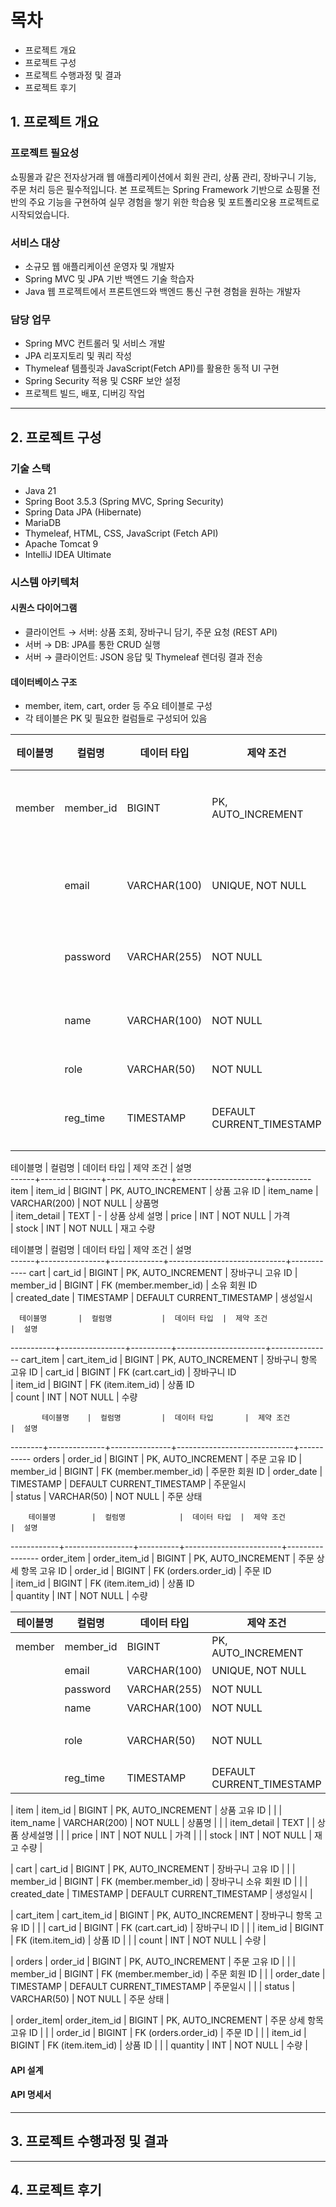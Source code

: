 # 목차

- 프로젝트 개요
- 프로젝트 구성
- 프로젝트 수행과정 및 결과
- 프로젝트 후기

## 1. 프로젝트 개요

### 프로젝트 필요성  

쇼핑몰과 같은 전자상거래 웹 애플리케이션에서 회원 관리, 상품 관리, 장바구니 기능, 주문 처리 등은 필수적입니다.
본 프로젝트는 Spring Framework 기반으로 쇼핑몰 전반의 주요 기능을 구현하여 실무 경험을 쌓기 위한 학습용 및 포트폴리오용 프로젝트로 시작되었습니다.


### 서비스 대상  

- 소규모 웹 애플리케이션 운영자 및 개발자
- Spring MVC 및 JPA 기반 백엔드 기술 학습자
- Java 웹 프로젝트에서 프론트엔드와 백엔드 통신 구현 경험을 원하는 개발자


### 담당 업무  

- Spring MVC 컨트롤러 및 서비스 개발
- JPA 리포지토리 및 쿼리 작성
- Thymeleaf 템플릿과 JavaScript(Fetch API)를 활용한 동적 UI 구현
- Spring Security 적용 및 CSRF 보안 설정
- 프로젝트 빌드, 배포, 디버깅 작업


---

## 2. 프로젝트 구성

### 기술 스택  

- Java 21
- Spring Boot 3.5.3 (Spring MVC, Spring Security)
- Spring Data JPA (Hibernate)
- MariaDB
- Thymeleaf, HTML, CSS, JavaScript (Fetch API)
- Apache Tomcat 9
- IntelliJ IDEA Ultimate
  

### 시스템 아키텍처

#### 시퀀스 다이어그램  
- 클라이언트 → 서버: 상품 조회, 장바구니 담기, 주문 요청 (REST API)
- 서버 → DB: JPA를 통한 CRUD 실행
- 서버 → 클라이언트: JSON 응답 및 Thymeleaf 렌더링 결과 전송


#### 데이터베이스 구조  
- member, item, cart, order 등 주요 테이블로 구성
- 각 테이블은 PK 및 필요한 컬럼들로 구성되어 있음

| 테이블명 | 컬럼명 | 데이터 타입 | 제약 조건 | 설명 |
|---|---|---|---|---|
| member | member_id | BIGINT | PK, AUTO_INCREMENT | 회원 고유 ID |
|  | email | VARCHAR(100) | UNIQUE, NOT NULL | 회원 이메일 |
|  | password | VARCHAR(255) | NOT NULL | 비밀번호 |
|  | name | VARCHAR(100) | NOT NULL | 회원 이름 |
|  | role | VARCHAR(50) | NOT NULL | 권한 |
|  | reg_time | TIMESTAMP | DEFAULT CURRENT_TIMESTAMP | 가입일시 |


  테이블명  |  컬럼명          |  데이터 타입        |  제약 조건               |  설명      
------+---------------+----------------+----------------------+----------
item  |  item_id      |  BIGINT        |  PK, AUTO_INCREMENT  |  상품 고유 ID
      |  item_name    |  VARCHAR(200)  |  NOT NULL            |  상품명     
      |  item_detail  |  TEXT          |  -                   |  상품 상세 설명
      |  price        |  INT           |  NOT NULL            |  가격      
      |  stock        |  INT           |  NOT NULL            |  재고 수량

테이블명  |  컬럼명           |  데이터 타입     |  제약 조건                      |  설명        
------+----------------+-------------+-----------------------------+------------
cart  |  cart_id       |  BIGINT     |  PK, AUTO_INCREMENT         |  장바구니 고유 ID
      |  member_id     |  BIGINT     |  FK (member.member_id)      |  소유 회원 ID  
      |  created_date  |  TIMESTAMP  |  DEFAULT CURRENT_TIMESTAMP  |  생성일시      

      테이블명       |  컬럼명           |  데이터 타입  |  제약 조건               |  설명           
-----------+----------------+----------+----------------------+---------------
cart_item  |  cart_item_id  |  BIGINT  |  PK, AUTO_INCREMENT  |  장바구니 항목 고유 ID
           |  cart_id       |  BIGINT  |  FK (cart.cart_id)   |  장바구니 ID      
           |  item_id       |  BIGINT  |  FK (item.item_id)   |  상품 ID        
           |  count         |  INT     |  NOT NULL            |  수량           

           테이블명    |  컬럼명         |  데이터 타입       |  제약 조건                      |  설명       
--------+--------------+---------------+-----------------------------+-----------
orders  |  order_id    |  BIGINT       |  PK, AUTO_INCREMENT         |  주문 고유 ID 
        |  member_id   |  BIGINT       |  FK (member.member_id)      |  주문한 회원 ID
        |  order_date  |  TIMESTAMP    |  DEFAULT CURRENT_TIMESTAMP  |  주문일시     
        |  status      |  VARCHAR(50)  |  NOT NULL                   |  주문 상태    

        테이블명        |  컬럼명            |  데이터 타입  |  제약 조건                 |  설명            
------------+-----------------+----------+------------------------+----------------
order_item  |  order_item_id  |  BIGINT  |  PK, AUTO_INCREMENT    |  주문 상세 항목 고유 ID
            |  order_id       |  BIGINT  |  FK (orders.order_id)  |  주문 ID         
            |  item_id        |  BIGINT  |  FK (item.item_id)     |  상품 ID         
            |  quantity       |  INT     |  NOT NULL              |  수량            
  

| 테이블명  | 컬럼명        | 데이터 타입        | 제약 조건                    | 설명                     |
|-----------|---------------|--------------------|------------------------------|--------------------------|
| member    | member_id     | BIGINT             | PK, AUTO_INCREMENT           | 회원 고유 ID             |
|           | email         | VARCHAR(100)       | UNIQUE, NOT NULL             | 회원 이메일             |
|           | password      | VARCHAR(255)       | NOT NULL                    | 비밀번호                 |
|           | name          | VARCHAR(100)       | NOT NULL                    | 회원 이름                |
|           | role          | VARCHAR(50)        | NOT NULL                    | 권한 (ROLE_USER 등)      |
|           | reg_time      | TIMESTAMP          | DEFAULT CURRENT_TIMESTAMP   | 가입일시                 |

| item      | item_id       | BIGINT             | PK, AUTO_INCREMENT           | 상품 고유 ID             |
|           | item_name     | VARCHAR(200)       | NOT NULL                    | 상품명                   |
|           | item_detail   | TEXT               |                              | 상품 상세설명            |
|           | price         | INT                | NOT NULL                    | 가격                     |
|           | stock         | INT                | NOT NULL                    | 재고 수량                |

| cart      | cart_id       | BIGINT             | PK, AUTO_INCREMENT           | 장바구니 고유 ID         |
|           | member_id     | BIGINT             | FK (member.member_id)       | 장바구니 소유 회원 ID     |
|           | created_date  | TIMESTAMP          | DEFAULT CURRENT_TIMESTAMP   | 생성일시                 |

| cart_item | cart_item_id  | BIGINT             | PK, AUTO_INCREMENT           | 장바구니 항목 고유 ID    |
|           | cart_id       | BIGINT             | FK (cart.cart_id)           | 장바구니 ID              |
|           | item_id       | BIGINT             | FK (item.item_id)           | 상품 ID                  |
|           | count         | INT                | NOT NULL                    | 수량                     |

| orders    | order_id      | BIGINT             | PK, AUTO_INCREMENT           | 주문 고유 ID             |
|           | member_id     | BIGINT             | FK (member.member_id)       | 주문 회원 ID             |
|           | order_date    | TIMESTAMP          | DEFAULT CURRENT_TIMESTAMP   | 주문일시                 |
|           | status        | VARCHAR(50)        | NOT NULL                    | 주문 상태                |

| order_item| order_item_id | BIGINT             | PK, AUTO_INCREMENT           | 주문 상세 항목 고유 ID   |
|           | order_id      | BIGINT             | FK (orders.order_id)        | 주문 ID                  |
|           | item_id       | BIGINT             | FK (item.item_id)           | 상품 ID                  |
|           | quantity      | INT                | NOT NULL                    | 수량                     |


#### API 설계


#### API 명세서




---

## 3. 프로젝트 수행과정 및 결과

---

## 4. 프로젝트 후기


